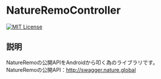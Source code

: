 # NatureRemoController
[![MIT License](http://img.shields.io/badge/license-MIT-blue.svg?style=flat)](../LICENSE)

## 説明
NatureRemoの公開APIをAndroidから叩く為のライブラリです。  
NatureRemoの公開API：http://swagger.nature.global
